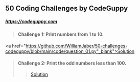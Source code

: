 ## 50 Coding Challenges by CodeGuppy
##### https://codeguppy.com

> #### Challenge 1: Print numbers from 1 to 10.
<a href="https://github.com/WilliamJaber/50-challenges-codeguppy/blob/main/code/question_01.py"_blank">Solution</a>

> #### Challenge 2: Print the odd numbers less than 100.
>> [Solution](https://github.com/WilliamJaber/50-challenges-codeguppy/blob/main/code/question_02.py)
